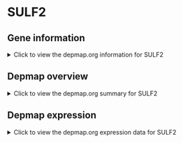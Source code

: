 <h1>SULF2</h1>

<h2>Gene information</h2>
<details>
  <summary>Click to view the depmap.org information for SULF2</summary>
  <iframe src="https://depmap.org/portal/gene/SULF2?tab=about" style="border:none;width:100%;height:800px"></iframe>
</details>

<h2>Depmap overview</h2>
<details>
  <summary>Click to view the depmap.org summary for SULF2</summary>
  <iframe src="https://depmap.org/portal/gene/SULF2?tab=overview" style="border:none;width:100%;height:800px"></iframe>
</details>

<h2>Depmap expression</h2>
<details>
  <summary>Click to view the depmap.org expression data for SULF2</summary>
  <iframe src="https://depmap.org/portal/gene/SULF2?tab=characterization" style="border:none;width:100%;height:800px"></iframe>
</details>


<!--
<h2>Reactome Pathway diagram</h2>
PNAME
-->


